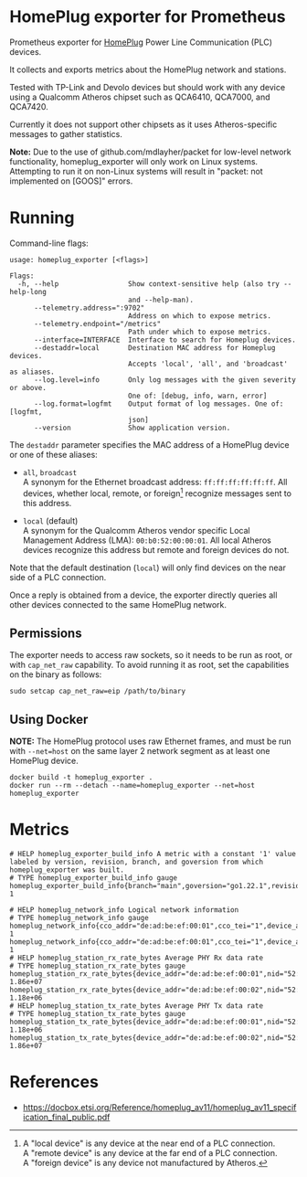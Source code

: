 # HomePlug exporter for Prometheus

Prometheus exporter for [HomePlug](https://en.wikipedia.org/wiki/HomePlug)
Power Line Communication (PLC) devices.

It collects and exports metrics about the HomePlug network and stations.

Tested with TP-Link and Devolo devices but should work with any device using a
Qualcomm Atheros chipset such as QCA6410, QCA7000, and QCA7420.

Currently it does not support other chipsets as it uses Atheros-specific
messages to gather statistics.

**Note:** Due to the use of github.com/mdlayher/packet for low-level network
functionality, homeplug_exporter will only work on Linux systems. Attempting to
run it on non-Linux systems will result in "packet: not implemented on [GOOS]"
errors.

# Running

Command-line flags:

```
usage: homeplug_exporter [<flags>]

Flags:
  -h, --help                 Show context-sensitive help (also try --help-long
                             and --help-man).
      --telemetry.address=":9702"
                             Address on which to expose metrics.
      --telemetry.endpoint="/metrics"
                             Path under which to expose metrics.
      --interface=INTERFACE  Interface to search for Homeplug devices.
      --destaddr=local       Destination MAC address for Homeplug devices.
                             Accepts 'local', 'all', and 'broadcast' as aliases.
      --log.level=info       Only log messages with the given severity or above.
                             One of: [debug, info, warn, error]
      --log.format=logfmt    Output format of log messages. One of: [logfmt,
                             json]
      --version              Show application version.
```

The `destaddr` parameter specifies the MAC address of a HomePlug device or one
of these aliases:

 * `all`, `broadcast`  
    A synonym for the Ethernet broadcast address: `ff:ff:ff:ff:ff:ff`.
    All devices, whether local, remote, or foreign[^1] recognize messages sent to
    this address.

 * `local` (default)  
    A synonym for the Qualcomm Atheros vendor specific Local Management Address
    (LMA): `00:b0:52:00:00:01`.  All local Atheros devices recognize this
    address but remote and foreign devices do not.

Note that the default destination (`local`) will only find devices on the near
side of a PLC connection.

Once a reply is obtained from a device, the exporter directly queries all other
devices connected to the same HomePlug network.

[^1]: A "local device" is any device at the near end of a PLC connection.  
  A "remote device" is any device at the far end of a PLC connection.  
  A "foreign device" is any device not manufactured by Atheros.

## Permissions

The exporter needs to access raw sockets, so it needs to be run as root, or
with `cap_net_raw` capability. To avoid running it as root, set the
capabilities on the binary as follows:

```
sudo setcap cap_net_raw=eip /path/to/binary
```

## Using Docker

**NOTE:** The HomePlug protocol uses raw Ethernet frames, and must be run with `--net=host`
on the same layer 2 network segment as at least one HomePlug device.

```
docker build -t homeplug_exporter .
docker run --rm --detach --name=homeplug_exporter --net=host homeplug_exporter
```

# Metrics

```
# HELP homeplug_exporter_build_info A metric with a constant '1' value labeled by version, revision, branch, and goversion from which homeplug_exporter was built.
# TYPE homeplug_exporter_build_info gauge
homeplug_exporter_build_info{branch="main",goversion="go1.22.1",revision="",version="0.4.0"} 1

# HELP homeplug_network_info Logical network information
# TYPE homeplug_network_info gauge
homeplug_network_info{cco_addr="de:ad:be:ef:00:01",cco_tei="1",device_addr="de:ad:be:ef:00:01",nid="52:de:ad:be:ef:00:01",role="CCO",snid="6",tei="1"} 1
homeplug_network_info{cco_addr="de:ad:be:ef:00:01",cco_tei="1",device_addr="de:ad:be:ef:00:02",nid="52:de:ad:be:ef:00:01",role="STA",snid="6",tei="2"} 1
# HELP homeplug_station_rx_rate_bytes Average PHY Rx data rate
# TYPE homeplug_station_rx_rate_bytes gauge
homeplug_station_rx_rate_bytes{device_addr="de:ad:be:ef:00:01",nid="52:de:ad:be:ef:00:01",peer_addr="de:ad:be:ef:00:02"} 1.86e+07
homeplug_station_rx_rate_bytes{device_addr="de:ad:be:ef:00:02",nid="52:de:ad:be:ef:00:01",peer_addr="de:ad:be:ef:00:01"} 1.18e+06
# HELP homeplug_station_tx_rate_bytes Average PHY Tx data rate
# TYPE homeplug_station_tx_rate_bytes gauge
homeplug_station_tx_rate_bytes{device_addr="de:ad:be:ef:00:01",nid="52:de:ad:be:ef:00:01",peer_addr="de:ad:be:ef:00:02"} 1.18e+06
homeplug_station_tx_rate_bytes{device_addr="de:ad:be:ef:00:02",nid="52:de:ad:be:ef:00:01",peer_addr="de:ad:be:ef:00:01"} 1.86e+07
```

# References

- https://docbox.etsi.org/Reference/homeplug_av11/homeplug_av11_specification_final_public.pdf
